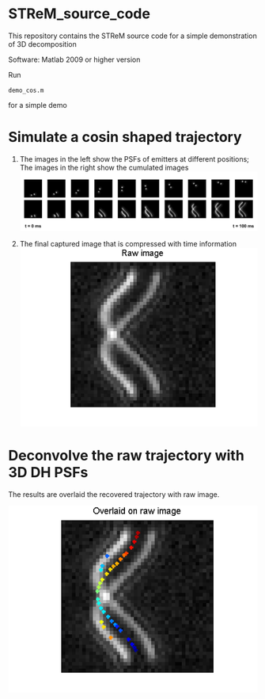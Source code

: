 # STReM_source_code
This repository contains the STReM source code for a simple demonstration of 3D decomposition

Software:   Matlab 2009 or higher version

Run 
```
demo_cos.m
```
for a simple demo

# Simulate a cosin shaped trajectory 

1. The images in the left show the PSFs of emitters at different positions; 
      The images in the right show the cumulated images
![Raw img](processes.png)

2. The final captured image that is compressed with time information
![Raw img](raw.png)  
  
# Deconvolve the raw trajectory with 3D DH PSFs

The results are overlaid the recovered trajectory with raw image. 

![Raw img](recovery.png)
